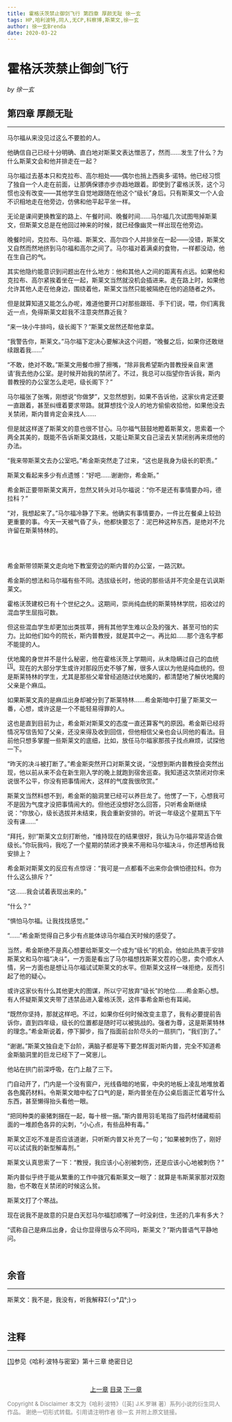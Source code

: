```yaml
---
title: 霍格沃茨禁止御剑飞行 第四章 厚颜无耻 徐一玄
tags: HP,哈利波特,同人,无CP,科察博,斯莱文,徐一玄
author: 徐一玄Brenda
date: 2020-03-22
---
```

# 霍格沃茨禁止御剑飞行

*by 徐一玄*

## 第四章 厚颜无耻
---
马尔福从来没见过这么不要脸的人。

他确信自己已经十分明确、直白地对斯莱文表达憎恶了，然而……发生了什么？为什么斯莱文会和他并排走在一起？

马尔福过去基本只和克拉布、高尔相处——偶尔也捎上西奥多·诺特。他已经习惯了独自一个人走在前面，让那俩保镖亦步亦趋地跟着。即使到了霍格沃茨，这个习惯也没有改变——其他学生自觉地跟随在他这个“级长”身后。只有斯莱文一个人会不识相地走在他旁边，仿佛和他平起平坐一样。

无论是课间更换教室的路上、午餐时间、晚餐时间……马尔福几次试图甩掉斯莱文，但斯莱文总是在他回过神来的时候，就已经像幽灵一样出现在他旁边。

晚餐时间，克拉布、马尔福、斯莱文、高尔四个人并排坐在一起——没错，斯莱文又自然而然地挤到马尔福和高尔之间了。马尔福对着满桌的食物，一样都没动，他在生自己的气。

其实他隐约能意识到问题出在什么地方：他和其他人之间的距离有点远。如果他和克拉布、高尔紧挨着坐在一起，斯莱文当然就没机会插进来。走在路上时，如果他允许其他人走在他身边，围绕着他，斯莱文当然只能被隔绝在他的追随者之外。

但是就算知道又能怎么办呢，难道他要开口对那些跟班、手下们说，喂，你们离我近一点，免得斯莱文趁我不注意突然靠近我？

“来一块小牛排吗，级长阁下？”斯莱文居然还帮他拿菜。

“我警告你，斯莱文。”马尔福下定决心要解决这个问题，“晚餐之后，如果你还敢继续跟着我……”

“不敢，绝对不敢。”斯莱文用餐巾擦了擦嘴，“除非我希望斯内普教授亲自来‘邀请’我去他办公室。是时候开始我的禁闭了。不过，我总可以指望你告诉我，斯内普教授的办公室怎么走吧，级长阁下？”

马尔福张了张嘴，刚想说“你做梦”，又忽然想到，如果不告诉他，这家伙肯定还要一直跟着，甚至纠缠着要求带路。就算想找个没人的地方偷偷收拾他，如果他没去关禁闭，斯内普肯定会来找人……

但是就这样遂了斯莱文的意也很不甘心。马尔福气鼓鼓地瞪着斯莱文，思索着一个两全其美的，既能不告诉斯莱文路线，又能让斯莱文自己滚去关禁闭别再来烦他的办法。

“我来带斯莱文去办公室吧。”希金斯突然走了过来，“这也是我身为级长的职责。”

斯莱文看起来多少有点遗憾：“好吧……谢谢你，希金斯。”

希金斯正要带斯莱文离开，忽然又转头对马尔福说：“你不是还有事情要办吗，德拉科？”

“对，我想起来了。”马尔福冷静了下来。他确实有事情要办，一件比在餐桌上较劲更重要的事。今天一天被气昏了头，他都快要忘了：泥巴种这种东西，是绝对不允许留在斯莱特林的。

<br>
<br>

希金斯带领斯莱文走向地下教室旁边的斯内普的办公室，一路沉默。

希金斯的想法和马尔福有些不同。选拔级长时，他说的那些话并不完全是在讥讽斯莱文。

霍格沃茨建校已有十个世纪之久。这期间，崇尚纯血统的斯莱特林学院，招收过的混血学生屈指可数。

但这些混血学生却更加出类拔萃，拥有其他学生难以企及的强大、甚至可怕的实力。比如他们如今的院长，斯内普教授，就是其中之一。再比如……那个连名字都不能提的人。

伏地魔的身世并不是什么秘密，他在霍格沃茨上学期间，从未隐瞒过自己的血统<span id="[1]原文"><sup>[[1]](#[1])</sup>。现在的大部分学生或许对那段历史不够了解，很多人误以为他是纯血统的。但是斯莱特林的学生，尤其是那些父辈曾经追随过伏地魔的，都清楚地了解伏地魔的父亲是个麻瓜。

如果斯莱文真的是麻瓜出身却被分到了斯莱特林……希金斯暗中打量了斯莱文一番，心想，或许这是一个不能轻易得罪的人。

这也是直到目前为止，希金斯对斯莱文的态度一直还算客气的原因。希金斯已经将情况写信告知了父亲，还没来得及收到回信，但他相信父亲也会认同他的看法。目前他只想多掌握一些斯莱文的底细，比如，放任马尔福家那孩子找点麻烦，试探他一下。

“昨天的决斗被打断了。”希金斯突然开口对斯莱文说，“没想到斯内普教授会突然出现，他以前从来不会在新生刚入学的晚上就跑到宿舍巡查。我知道这次禁闭对你来说很不公平，你没有把事情闹大，这样的气度我很欣赏。”

斯莱文当然料想不到，希金斯的脑洞里已经可以养巨龙了。他愣了一下，心想我可不是因为气度才没把事情闹大的。但他还没想好怎么回答，只听希金斯继续说：“你放心，级长选拔并未结束，我会重新安排的。听说一年级这个星期五下午没有课……”

“拜托，别!”斯莱文立刻打断他，“维持现在的结果很好，我认为马尔福非常适合做级长。”你玩我吗，我吃了一个星期的禁闭才换来不用和马尔福决斗，你还想再给我安排上？

希金斯对斯莱文的反应有点惊讶：“我可是一点都看不出来你会惧怕德拉科。你为什么这么排斥？”

“这……我会试着表现出来的。”

“什么？”

“惧怕马尔福。让我找找感觉。”

“……”希金斯觉得自己多少有点能体谅马尔福白天时候的感受了。

当然，希金斯绝不是真心想要给斯莱文一个成为“级长”的机会。他如此热衷于安排斯莱文和马尔福“决斗”，一方面是看出了马尔福想找斯莱文茬的心思，卖个顺水人情，另一方面也是想让马尔福试试斯莱文的水平。但斯莱文这样一味拒绝，反而引起了他的疑心。

或许这家伙有什么其他更大的图谋，所以宁可放弃“级长”的地位……希金斯心想。有人怀疑斯莱文夹带了违禁品进入霍格沃茨，这件事希金斯也有耳闻。

“既然你坚持，那就这样吧。不过，如果你任何时候改变主意了，我有必要提前告诉你，直到四年级，级长的位置都是随时可以被挑战的。强者为尊，这是斯莱特林的理念。”希金斯说着，停下脚步，指了指面前台阶尽头的一扇拱门，“我们到了。”

“谢谢。”斯莱文独自走下台阶，满脑子都是等下要怎样面对斯内普，完全不知道希金斯脑洞里的巨龙已经下了一窝崽儿。

他站在拱门前深呼吸，在门上敲了三下。

门自动开了，门内是一个没有窗户，光线昏暗的地窖，中央的地板上凌乱地堆放着各色魔药材料。令斯莱文暗中松了口气的是，斯内普坐在办公桌后面正忙着写什么东西，甚至懒得抬头看他一眼。

“把同种类的豪猪刺捆在一起，每十根一捆。”斯内普用羽毛笔指了指药材储藏柜前面的一堆颜色各异的尖刺，“小心点，有些品种有毒。”

斯莱文正吃不准是否应该道谢，只听斯内普又补充了一句；“如果被刺伤了，刚好可以试试我的新型解毒剂。”

斯莱文认真思索了一下：“教授，我应该小心别被刺伤，还是应该小心地被刺伤？”

斯内普似乎终于能从繁重的工作中拨冗看斯莱文一眼了：就算是韦斯莱家那对双胞胎，也不敢在关禁闭的时候这么贫。

斯莱文打了个寒战。

现在说我不是故意的只是白天怼马尔福怼顺嘴了一时没刹住，生还的几率有多大？

“谎称自己是麻瓜出身，会让你显得很与众不同吗，斯莱文？”斯内普语气平静地问。

<br>

<div class=footnote>

## 余音
---
斯莱文：我不是，我没有，听我解释Σ(っ°Д°;)っ
</div>

<br>

<div class=footnote>

## 注释
---
<span id="[1]">[[1]](#[1]原文)参见《哈利·波特与密室》第十三章 绝密日记
</div>

<br>

<center>

[上一章](01_003_第三章_喜提禁闭.html) [目录](01_000_目录.html) [下一章](01_005_第五章_过于仁慈.html)
</center>

<font color=gray size=2>

Copyright & Disclaimer
本文为《哈利·波特》（[英] J.K.罗琳 著）系列小说的衍生同人作品。
谢绝一切形式转载。引用请注明作者 徐一玄 并附上原文链接。
</font>